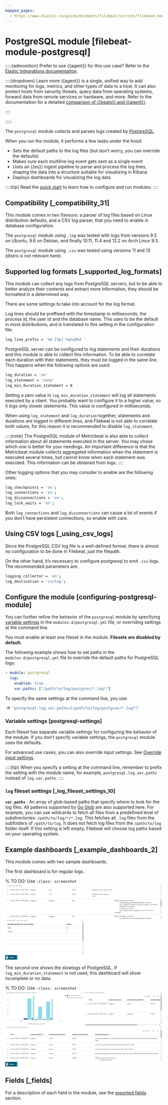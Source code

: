```yaml
---
mapped_pages:
  - https://www.elastic.co/guide/en/beats/filebeat/current/filebeat-module-postgresql.html
---
```


<!-- This file is generated! See scripts/docs_collector.py -->

# PostgreSQL module [filebeat-module-postgresql]

:::::{admonition} Prefer to use {{agent}} for this use case?
Refer to the [Elastic Integrations documentation](integration-docs://reference/postgresql/index.md).

::::{dropdown} Learn more
{{agent}} is a single, unified way to add monitoring for logs, metrics, and other types of data to a host. It can also protect hosts from security threats, query data from operating systems, forward data from remote services or hardware, and more. Refer to the documentation for a detailed [comparison of {{beats}} and {{agent}}](docs-content://reference/fleet/index.md).

::::


:::::


The `postgresql` module  collects and parses logs created by [PostgreSQL](https://www.postgresql.org/).

When you run the module, it performs a few tasks under the hood:

* Sets the default paths to the log files (but don’t worry, you can override the defaults)
* Makes sure each multiline log event gets sent as a single event
* Uses an {{es}} ingest pipeline to parse and process the log lines, shaping the data into a structure suitable for visualizing in Kibana
* Deploys dashboards for visualizing the log data

::::{tip}
Read the [quick start](/reference/filebeat/filebeat-installation-configuration.md) to learn how to configure and run modules.
::::



## Compatibility [_compatibility_31]

This module comes in two flavours: a parser of log files based on Linux distribution defaults, and a CSV log parser, that you need to enable in database configuration.

The `postgresql` module using `.log` was tested with logs from versions 9.5 on Ubuntu, 9.6 on Debian, and finally 10.11, 11.4 and 12.2 on Arch Linux 9.3.

The `postgresql` module using `.csv` was tested using versions 11 and 13 (distro is not relevant here).


## Supported log formats [_supported_log_formats]

This module can collect any logs from PostgreSQL servers, but to be able to better analyze their contents and extract more information, they should be formatted in a determined way.

There are some settings to take into account for the log format.

Log lines should be preffixed with the timestamp in milliseconds, the process id, the user id and the database name. This uses to be the default in most distributions, and is translated to this setting in the configuration file:

```sh
log_line_prefix = '%m [%p] %q%u@%d '
```

PostgreSQL server can be configured to log statements and their durations and this module is able to collect this information. To be able to correlate each duration with their statements, they must be logged in the same line. This happens when the following options are used:

```sh
log_duration = 'on'
log_statement = 'none'
log_min_duration_statement = 0
```

Setting a zero value in `log_min_duration_statement` will log all statements executed by a client. You probably want to configure it to a higher value, so it logs only slower statements. This value is configured in milliseconds.

When using `log_statement` and `log_duration` together, statements and durations are logged in different lines, and Filebeat is not able to correlate both values, for this reason it is recommended to disable `log_statement`.

::::{note}
The PostgreSQL module of Metricbeat is also able to collect information about all statements executed in the server. You may chose which one is better for your needings. An important difference is that the Metricbeat module collects aggregated information when the statement is executed several times, but cannot know when each statement was executed. This information can be obtained from logs.
::::


Other logging options that you may consider to enable are the following ones:

```sh
log_checkpoints = 'on';
log_connections = 'on';
log_disconnections = 'on';
log_lock_waits = 'on';
```

Both `log_connections` and `log_disconnections` can cause a lot of events if you don’t have persistent connections, so enable with care.


## Using CSV logs [_using_csv_logs]

Since the PostgreSQL CSV log file is a well-defined format, there is almost no configuration to be done in Filebeat, just the filepath.

On the other hand, it’s necessary to configure postgresql to emit `.csv` logs. The recommended parameters are:

```sh
logging_collector = 'on';
log_destination = 'csvlog';
```


## Configure the module [configuring-postgresql-module]

You can further refine the behavior of the `postgresql` module by specifying [variable settings](#postgresql-settings) in the `modules.d/postgresql.yml` file, or overriding settings at the command line.

You must enable at least one fileset in the module. **Filesets are disabled by default.**

The following example shows how to set paths in the `modules.d/postgresql.yml` file to override the default paths for PostgreSQL logs:

```yaml
- module: postgresql
  log:
    enabled: true
    var.paths: ["/path/to/log/postgres/*.log*"]
```

To specify the same settings at the command line, you use:

```sh
-M "postgresql.log.var.paths=[/path/to/log/postgres/*.log*]"
```


### Variable settings [postgresql-settings]

Each fileset has separate variable settings for configuring the behavior of the module. If you don’t specify variable settings, the `postgresql` module uses the defaults.

For advanced use cases, you can also override input settings. See [Override input settings](/reference/filebeat/advanced-settings.md).

::::{tip}
When you specify a setting at the command line, remember to prefix the setting with the module name, for example, `postgresql.log.var.paths` instead of `log.var.paths`.
::::



### `log` fileset settings [_log_fileset_settings_10]

**`var.paths`**
:   An array of glob-based paths that specify where to look for the log files. All patterns supported by [Go Glob](https://golang.org/pkg/path/filepath/#Glob) are also supported here. For example, you can use wildcards to fetch all files from a predefined level of subdirectories: `/path/to/log/*/*.log`. This fetches all `.log` files from the subfolders of `/path/to/log`. It does not fetch log files from the `/path/to/log` folder itself. If this setting is left empty, Filebeat will choose log paths based on your operating system.


## Example dashboards [_example_dashboards_2]

This module comes with two sample dashboards.

The first dashboard is for regular logs.

% TO DO: Use `:class: screenshot`
![filebeat postgresql overview](images/filebeat-postgresql-overview.png)

The second one shows the slowlogs of PostgreSQL. If `log_min_duration_statement` is not used, this dashboard will show incomplete or no data.

% TO DO: Use `:class: screenshot`
![filebeat postgresql slowlog overview](images/filebeat-postgresql-slowlog-overview.png)

## Fields [_fields]

For a description of each field in the module, see the [exported fields](/reference/filebeat/exported-fields-postgresql.md) section.
